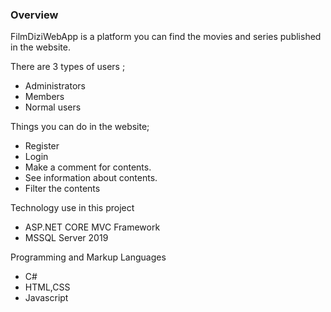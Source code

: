 ### Overview

FilmDiziWebApp is a platform you can find the movies and series published in the website.

There are 3 types of users ;

- Administrators
- Members
- Normal users

Things you can do in the website;

- Register
- Login
- Make a comment for contents. 
- See information about contents.
- Filter the contents

Technology use in this project

- ASP.NET CORE MVC Framework
- MSSQL Server 2019

Programming and Markup Languages

- C#
- HTML,CSS
- Javascript

